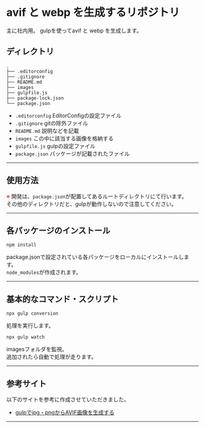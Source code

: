 # avif と webp を生成するリポジトリ
主に社内用。
gulpを使ってavif と webp を生成します。
## ディレクトリ
```
.
├── .editorconfig
├── .gitignore
├── README.md
├── images
├── gulpfile.js
├── package-lock.json
└── package.json
```
- `.editorconfig` EditorConfigの設定ファイル
- `.gitignore`    gitの除外ファイル
- `README.md`     説明などを記載
- `images`        この中に該当する画像を格納する
- `gulpfile.js`   gulpの設定ファイル
- `package.json`  パッケージが記載されたファイル

-- -- -- -- -- -- -- -- -- -- -- -- -- -- -- -- -- -- --

## 使用方法
<span style="color:red;">※</span> 開発は、`package.json`が配置してあるルートディレクトリにて行います。  
その他のディレクトリだと、gulpが動作しないので注意してください。
<br>

-- -- -- -- -- -- -- -- -- -- -- -- -- -- -- -- -- -- --

## 各パッケージのインストール
```
npm install
```
package.jsonで設定されている各パッケージをローカルにインストールします。<br>
`node_modules`が作成されます。

-- -- -- -- -- -- -- -- -- -- -- -- -- -- -- -- -- -- --

## 基本的なコマンド・スクリプト
```
npx gulp conversion
```
処理を実行します。

```
npx gulp watch
```
imagesフォルダを監視。<br>
追加されたら自動で処理が走ります。

-- -- -- -- -- -- -- -- -- -- -- -- -- -- -- -- -- -- --

## 参考サイト
以下のサイトを参考に作成させていただきました。
- [gulpでjpg・pngからAVIF画像を生成する](https://notes.sharesl.net/articles/2679/)

- -- -- -- -- -- -- -- -- -- -- -- -- -- -- -- -- -- -- --
